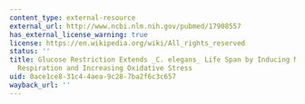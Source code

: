 ```yaml
---
content_type: external-resource
external_url: http://www.ncbi.nlm.nih.gov/pubmed/17908557
has_external_license_warning: true
license: https://en.wikipedia.org/wiki/All_rights_reserved
status: ''
title: Glucose Restriction Extends _C. elegans_ Life Span by Inducing Mitochondrial
  Respiration and Increasing Oxidative Stress
uid: 0ace1ce8-31c4-4aea-9c28-7ba2f6c3c657
wayback_url: ''
---
```

